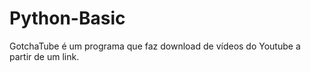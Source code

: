 # Python-Basic
 GotchaTube é um programa que faz download de vídeos do Youtube a partir de um link. 
